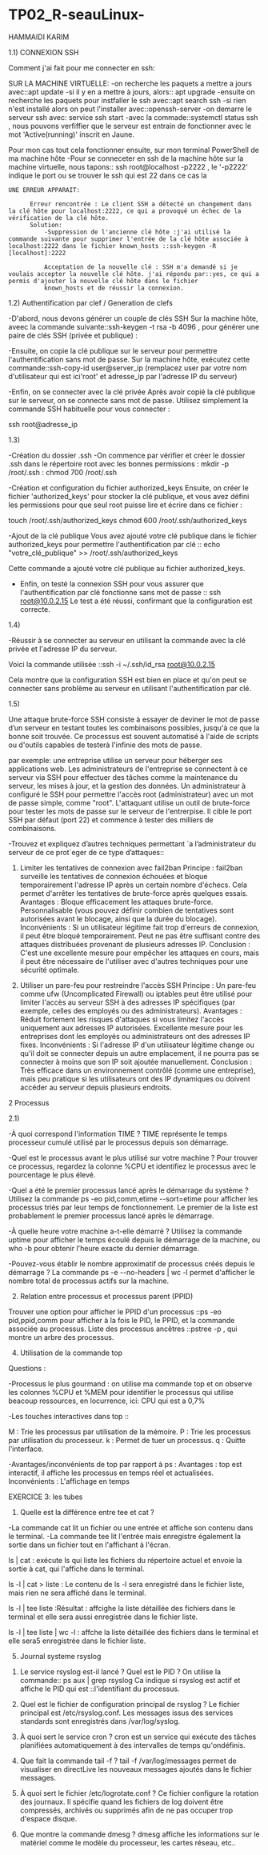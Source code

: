 # TP02_R-seauLinux-

HAMMAIDI KARIM


1.1)  CONNEXION SSH

Comment j'ai fait pour me connecter en ssh:

SUR LA MACHINE VIRTUELLE:
 -on recherche les paquets a mettre a jours avec::apt update
 -si il y en a mettre à jours, alors:: apt upgrade
 -ensuite on recherche les paquets pour instfaller le ssh avec::apt search ssh
 -si rien n'est installé alors on peut l'installer avec::openssh-server
 -on demarre le serveur ssh avec: service ssh start
 -avec la commade::systemctl status ssh , nous pouvons verfiffier que le serveur est entrain de fonctionner avec le mot 'Active(running)' inscrit en Jaune.

 Pour mon cas tout cela fonctionner ensuite, sur mon terminal PowerShell de ma machine hôte
    -Pour se conneceter en ssh de la machine hôte sur la machine virtuelle, nous tapons:: ssh root@localhost -p2222  , le '-p2222' indique le port ou se trouver le ssh qui est 22 dans ce cas la 

    UNE ERREUR APPARAIT:
    
          Erreur rencontrée : Le client SSH a détecté un changement dans la clé hôte pour localhost:2222, ce qui a provoqué un échec de la vérification de la clé hôte.
          Solution:
              -Suppression de l'ancienne clé hôte :j'ai utilisé la commande suivante pour supprimer l'entrée de la clé hôte associée à localhost:2222 dans le fichier known_hosts ::ssh-keygen -R [localhost]:2222

              Acceptation de la nouvelle clé : SSH m'a demandé si je voulais accepter la nouvelle clé hôte. j'ai répondu par::yes, ce qui a permis d'ajouter la nouvelle clé hôte dans le fichier 
              known_hosts et de réussir la connexion.

  1.2)   Authentification par clef / Generation de clefs

  -D'abord, nous devons générer un couple de clés SSH
Sur la machine hôte, aveec la commande suivante::ssh-keygen -t rsa -b 4096 , pour générer une paire de clés SSH (privée et publique) :

  -Ensuite, on copie la clé publique sur le serveur pour permettre l'authentification sans mot de passe.
Sur la machine hôte, exécutez cette commande::ssh-copy-id user@server_ip (remplacez user par votre nom d'utilisateur qui est ici'root' et adresse_ip par l'adresse IP du serveur)

-Enfin, on se connecter avec la clé privée
Après avoir copié la clé publique sur le serveur, on se connecte sans mot de passe. Utilisez simplement la commande SSH habituelle pour vous connecter :

ssh root@adresse_ip

1.3)

-Création du dossier .ssh
    -On commence par vérifier et créer le dossier .ssh dans le répertoire root avec les bonnes permissions :  mkdir -p /root/.ssh
            :  chmod 700 /root/.ssh


-Création et configuration du fichier authorized_keys
Ensuite, on créer le fichier 'authorized_keys' pour stocker la clé publique, et vous avez défini les permissions pour que seul root puisse lire et écrire dans ce fichier :

touch /root/.ssh/authorized_keys
chmod 600 /root/.ssh/authorized_keys


-Ajout de la clé publique
Vous avez ajouté votre clé publique dans le fichier authorized_keys pour permettre l'authentification par clé :: echo "votre_clé_publique" >> /root/.ssh/authorized_keys

Cette commande a ajouté votre clé publique au fichier authorized_keys.

- Enfin, on testé la connexion SSH pour vous assurer que l'authentification par clé fonctionne sans mot de passe :: ssh root@10.0.2.15
Le test a été réussi, confirmant que la configuration est correcte.


1.4)


-Réussir à se connecter au serveur en utilisant la commande avec la clé privée et l'adresse IP du serveur.

Voici la commande utilisée ::ssh -i ~/.ssh/id_rsa root@10.0.2.15

Cela montre que la configuration SSH est bien en place et qu'on peut se connecter sans problème au serveur en utilisant l'authentification par clé.

1.5)

Une attaque brute-force SSH consiste à essayer de deviner le mot de passe d’un serveur en testant toutes les combinaisons possibles, jusqu'à ce que la bonne soit trouvée.
Ce processus est souvent automatisé à l'aide de scripts ou d'outils capables de testerà l'infinie des mots de passe.

  par exemple: une entreprise utilise un serveur pour héberger ses applications web. Les administrateurs de l'entreprise se connectent à ce serveur via SSH pour effectuer des tâches comme la 
   maintenance du serveur, les mises à jour, et la gestion des données. Un administrateur à configuré le SSH pour permettre l'accès root (administrateur) avec un mot de passe simple, comme "root".
  L'attaquant utilise un outil de brute-force pour tester les mots de passe sur le serveur de l'entrerpise. Il cible le port SSH par défaut (port 22) et commence à tester des milliers de combinaisons.




-Trouvez et expliquez d’autres techniques permettant `a l’administrateur du serveur de ce prot´eger de ce type
d’attaques::

1. Limiter les tentatives de connexion avec fail2ban
Principe : fail2ban surveille les tentatives de connexion échouées et bloque temporairement l'adresse IP après un certain nombre d'échecs. Cela permet d'arrêter les tentatives de brute-force après quelques essais.
Avantages :
Bloque efficacement les attaques brute-force.
Personnalisable (vous pouvez définir combien de tentatives sont autorisées avant le blocage, ainsi que la durée du blocage).
Inconvénients :
Si un utilisateur légitime fait trop d'erreurs de connexion, il peut être bloqué temporairement.
Peut ne pas être suffisant contre des attaques distribuées provenant de plusieurs adresses IP.
Conclusion : C'est une excellente mesure pour empêcher les attaques en cours, mais il peut être nécessaire de l'utiliser avec d'autres techniques pour une sécurité optimale.


2. Utiliser un pare-feu pour restreindre l'accès SSH
Principe : Un pare-feu comme ufw (Uncomplicated Firewall) ou iptables peut être utilisé pour limiter l'accès au serveur SSH à des adresses IP spécifiques (par exemple, celles des employés ou des administrateurs).
Avantages :
Réduit fortement les risques d'attaques si vous limitez l'accès uniquement aux adresses IP autorisées.
Excellente mesure pour les entreprises dont les employés ou administrateurs ont des adresses IP fixes.
Inconvénients :
Si l'adresse IP d'un utilisateur légitime change ou qu'il doit se connecter depuis un autre emplacement, il ne pourra pas se connecter à moins que son IP soit ajoutée manuellement.
Conclusion : Très efficace dans un environnement contrôlé (comme une entreprise), mais peu pratique si les utilisateurs ont des IP dynamiques ou doivent accéder au serveur depuis plusieurs endroits.



2 Processus

2.1)


-À quoi correspond l'information TIME ?
TIME représente le temps processeur cumulé utilisé par le processus depuis son démarrage.

-Quel est le processus avant le plus utilisé sur votre machine ?
Pour trouver ce processus, regardez la colonne %CPU et identifiez le processus avec le pourcentage le plus élevé.

-Quel a été le premier processus lancé après le démarrage du système ?
Utilisez la commande ps -eo pid,comm,etime --sort=etime pour afficher les processus triés par leur temps de fonctionnement. Le premier de la liste est probablement le premier processus lancé après le démarrage.

-À quelle heure votre machine a-t-elle démarré ?
Utilisez la commande uptime pour afficher le temps écoulé depuis le démarrage de la machine, ou who -b pour obtenir l'heure exacte du dernier démarrage.

-Pouvez-vous établir le nombre approximatif de processus créés depuis le démarrage ?
La commande ps -e --no-headers | wc -l permet d'afficher le nombre total de processus actifs sur la machine.




2. Relation entre processus et processus parent (PPID)


Trouver une option pour afficher le PPID d'un processus ::ps -eo pid,ppid,comm     pour afficher à la fois le PID, le PPID, et la commande associée au processus.
Liste des processus ancêtres ::pstree -p <PID>, qui montre un arbre des processus.


4. Utilisation de la commande top


Questions :

-Processus le plus gourmand : on utilise ma commande top et on observe les colonnes %CPU et %MEM pour identifier le processus qui utilise beacoup ressources, en locurrence, ici: CPU qui est a 0,7%

-Les touches interactives dans top ::

M : Trie les processus par utilisation de la mémoire.
P : Trie les processus par utilisation du processeur.
k : Permet de tuer un processus.
q : Quitte l'interface.

-Avantages/inconvénients de top par rapport à ps :
Avantages : top est interactif, il affiche les processus en temps réel et actualisées.
Inconvénients : L'affichage en temps



EXERCICE 3: les tubes


1. Quelle est la différence entre tee et cat ?

-La commande cat lit un fichier ou une entrée et affiche son contenu dans le terminal.
-La commande tee lit l'entrée  mais enregistre également la sortie dans un fichier tout en l'affichant à l'écran.




ls | cat : exécute ls qui liste les fichiers du répertoire actuel et envoie la sortie à cat, qui l'affiche dans le terminal.

ls -l | cat > liste : Le contenu de ls -l sera enregistré dans le fichier liste, mais rien ne sera affiché dans le terminal.

ls -l | tee liste :Résultat : affcighe la liste détaillée des fichiers dans le terminal et elle sera aussi enregistrée dans le fichier liste.

ls -l | tee liste | wc -l : affche la liste détaillée des fichiers dans le terminal et elle sera5 enregistrée dans le fichier liste.


5)    Journal systeme rsyslog

1. Le service rsyslog est-il lancé ? Quel est le PID ?
On utilise la commande:: ps aux | grep rsyslog
Ca indique si rsyslog est actif et affiche le PID qui est ::l'identifiant du processus.


2. Quel est le fichier de configuration principal de rsyslog ?
Le fichier principal est /etc/rsyslog.conf.
Les messages issus des services standards sont enregistrés dans /var/log/syslog.


3. À quoi sert le service cron ?
cron est un service qui exécute des tâches planifiées automatiquement à des intervalles de temps qu'ondéfinis.

4. Que fait la commande tail -f ?
tail -f /var/log/messages permet de visualiser en directLive les nouveaux messages ajoutés dans le fichier messages.


5. À quoi sert le fichier /etc/logrotate.conf ?
Ce fichier configure la rotation des journaux. Il spécifie quand les fichiers de log doivent être compressés, archivés ou supprimés afin de ne pas occuper trop d'espace disque.

6. Que montre la commande dmesg ?
dmesg affiche les informations sur le matériel comme le modèle du processeur, les cartes réseau, etc..






